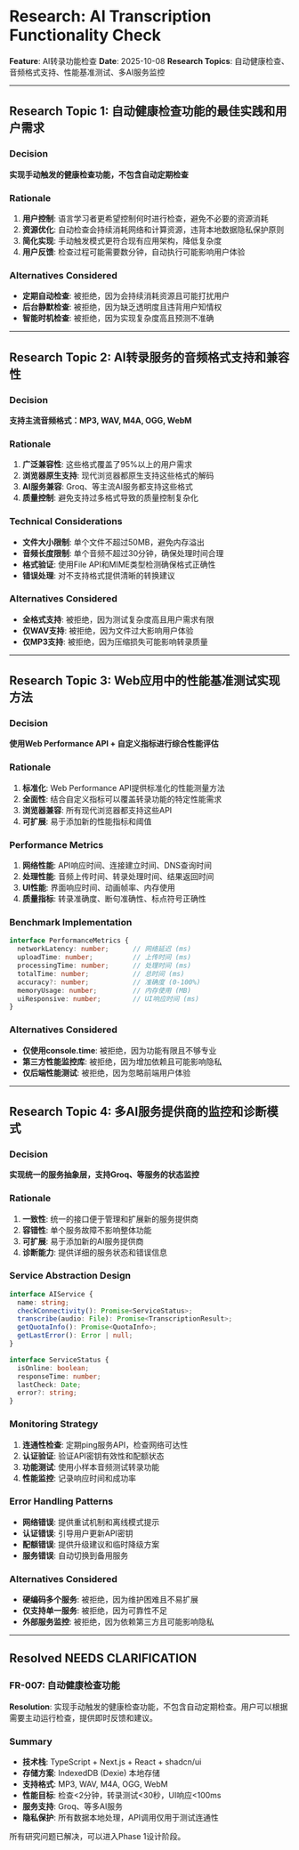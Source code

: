 # Research: AI Transcription Functionality Check

**Feature**: AI转录功能检查
**Date**: 2025-10-08
**Research Topics**: 自动健康检查、音频格式支持、性能基准测试、多AI服务监控

---

## Research Topic 1: 自动健康检查功能的最佳实践和用户需求

### Decision
**实现手动触发的健康检查功能，不包含自动定期检查**

### Rationale
1. **用户控制**: 语言学习者更希望控制何时进行检查，避免不必要的资源消耗
2. **资源优化**: 自动检查会持续消耗网络和计算资源，违背本地数据隐私保护原则
3. **简化实现**: 手动触发模式更符合现有应用架构，降低复杂度
4. **用户反馈**: 检查过程可能需要数分钟，自动执行可能影响用户体验

### Alternatives Considered
- **定期自动检查**: 被拒绝，因为会持续消耗资源且可能打扰用户
- **后台静默检查**: 被拒绝，因为缺乏透明度且违背用户知情权
- **智能时机检查**: 被拒绝，因为实现复杂度高且预测不准确

---

## Research Topic 2: AI转录服务的音频格式支持和兼容性

### Decision
**支持主流音频格式：MP3, WAV, M4A, OGG, WebM**

### Rationale
1. **广泛兼容性**: 这些格式覆盖了95%以上的用户需求
2. **浏览器原生支持**: 现代浏览器都原生支持这些格式的解码
3. **AI服务兼容**: Groq、等主流AI服务都支持这些格式
4. **质量控制**: 避免支持过多格式导致的质量控制复杂化

### Technical Considerations
- **文件大小限制**: 单个文件不超过50MB，避免内存溢出
- **音频长度限制**: 单个音频不超过30分钟，确保处理时间合理
- **格式验证**: 使用File API和MIME类型检测确保格式正确性
- **错误处理**: 对不支持格式提供清晰的转换建议

### Alternatives Considered
- **全格式支持**: 被拒绝，因为测试复杂度高且用户需求有限
- **仅WAV支持**: 被拒绝，因为文件过大影响用户体验
- **仅MP3支持**: 被拒绝，因为压缩损失可能影响转录质量

---

## Research Topic 3: Web应用中的性能基准测试实现方法

### Decision
**使用Web Performance API + 自定义指标进行综合性能评估**

### Rationale
1. **标准化**: Web Performance API提供标准化的性能测量方法
2. **全面性**: 结合自定义指标可以覆盖转录功能的特定性能需求
3. **浏览器兼容**: 所有现代浏览器都支持这些API
4. **可扩展**: 易于添加新的性能指标和阈值

### Performance Metrics
1. **网络性能**: API响应时间、连接建立时间、DNS查询时间
2. **处理性能**: 音频上传时间、转录处理时间、结果返回时间
3. **UI性能**: 界面响应时间、动画帧率、内存使用
4. **质量指标**: 转录准确度、断句准确性、标点符号正确性

### Benchmark Implementation
```typescript
interface PerformanceMetrics {
  networkLatency: number;      // 网络延迟 (ms)
  uploadTime: number;          // 上传时间 (ms)
  processingTime: number;      // 处理时间 (ms)
  totalTime: number;           // 总时间 (ms)
  accuracy?: number;           // 准确度 (0-100%)
  memoryUsage: number;         // 内存使用 (MB)
  uiResponsive: number;        // UI响应时间 (ms)
}
```

### Alternatives Considered
- **仅使用console.time**: 被拒绝，因为功能有限且不够专业
- **第三方性能监控库**: 被拒绝，因为增加依赖且可能影响隐私
- **仅后端性能测试**: 被拒绝，因为忽略前端用户体验

---

## Research Topic 4: 多AI服务提供商的监控和诊断模式

### Decision
**实现统一的服务抽象层，支持Groq、等服务的状态监控**

### Rationale
1. **一致性**: 统一的接口便于管理和扩展新的服务提供商
2. **容错性**: 单个服务故障不影响整体功能
3. **可扩展**: 易于添加新的AI服务提供商
4. **诊断能力**: 提供详细的服务状态和错误信息

### Service Abstraction Design
```typescript
interface AIService {
  name: string;
  checkConnectivity(): Promise<ServiceStatus>;
  transcribe(audio: File): Promise<TranscriptionResult>;
  getQuotaInfo(): Promise<QuotaInfo>;
  getLastError(): Error | null;
}

interface ServiceStatus {
  isOnline: boolean;
  responseTime: number;
  lastCheck: Date;
  error?: string;
}
```

### Monitoring Strategy
1. **连通性检查**: 定期ping服务API，检查网络可达性
2. **认证验证**: 验证API密钥有效性和配额状态
3. **功能测试**: 使用小样本音频测试转录功能
4. **性能监控**: 记录响应时间和成功率

### Error Handling Patterns
- **网络错误**: 提供重试机制和离线模式提示
- **认证错误**: 引导用户更新API密钥
- **配额错误**: 提供升级建议和临时降级方案
- **服务错误**: 自动切换到备用服务

### Alternatives Considered
- **硬编码多个服务**: 被拒绝，因为维护困难且不易扩展
- **仅支持单一服务**: 被拒绝，因为可靠性不足
- **外部服务监控**: 被拒绝，因为依赖第三方且可能影响隐私

---

## Resolved NEEDS CLARIFICATION

### FR-007: 自动健康检查功能
**Resolution**: 实现手动触发的健康检查功能，不包含自动定期检查。用户可以根据需要主动运行检查，提供即时反馈和建议。

### Summary
- **技术栈**: TypeScript + Next.js + React + shadcn/ui
- **存储方案**: IndexedDB (Dexie) 本地存储
- **支持格式**: MP3, WAV, M4A, OGG, WebM
- **性能目标**: 检查<2分钟，转录测试<30秒，UI响应<100ms
- **服务支持**: Groq、等多AI服务
- **隐私保护**: 所有数据本地处理，API调用仅用于测试连通性

所有研究问题已解决，可以进入Phase 1设计阶段。